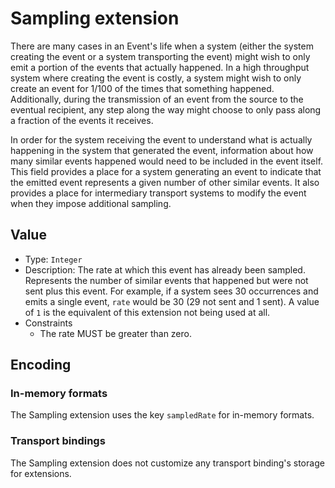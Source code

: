 # Sampling extension

There are many cases in an Event's life when a system (either the system
creating the event or a system transporting the event) might wish to only emit
a portion of the events that actually happened. In a high throughput system
where creating the event is costly, a system might wish to only create an event
for 1/100 of the times that something happened. Additionally, during the
transmission of an event from the source to the eventual recipient, any step
along the way might choose to only pass along a fraction of the events it
receives.

In order for the system receiving the event to understand what is actually
happening in the system that generated the event, information about how many
similar events happened would need to be included in the event itself. This
field provides a place for a system generating an event to indicate that the
emitted event represents a given number of other similar events. It also
provides a place for intermediary transport systems to modify the event when
they impose additional sampling.

## Value

* Type: `Integer`
* Description: The rate at which this event has already been sampled. Represents
  the number of similar events that happened but were not sent plus this event.
  For example, if a system sees 30 occurrences and emits a single event, `rate`
  would be 30 (29 not sent and 1 sent).
  A value of `1` is the equivalent of this extension not being used at all.
* Constraints
  * The rate MUST be greater than zero.

## Encoding

### In-memory formats
The Sampling extension uses the key `sampledRate` for in-memory formats.

### Transport bindings
The Sampling extension does not customize any transport binding's storage
for extensions.

